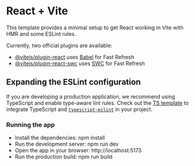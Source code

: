 # React + Vite

This template provides a minimal setup to get React working in Vite with HMR and some ESLint rules.

Currently, two official plugins are available:

- [@vitejs/plugin-react](https://github.com/vitejs/vite-plugin-react/blob/main/packages/plugin-react/README.md)
  uses [Babel](https://babeljs.io/) for Fast Refresh
- [@vitejs/plugin-react-swc](https://github.com/vitejs/vite-plugin-react-swc) uses [SWC](https://swc.rs/) for Fast
  Refresh

## Expanding the ESLint configuration

If you are developing a production application, we recommend using TypeScript and enable type-aware lint rules. Check
out the [TS template](https://github.com/vitejs/vite/tree/main/packages/create-vite/template-react-ts) to integrate
TypeScript and [`typescript-eslint`](https://typescript-eslint.io) in your project.

### Running the app

- Install the dependencies: npm install
- Run the development server: npm run dev
- Open the app in your browser: http://localhost:5173
- Run the production build: npm run build
